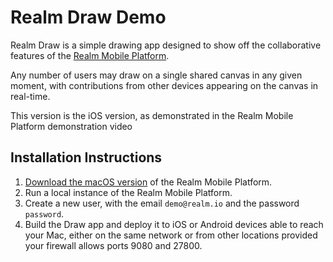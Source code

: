 # Realm Draw Demo

Realm Draw is a simple drawing app designed to show off the collaborative features of the [Realm Mobile Platform](https://realm.io/news/introducing-realm-mobile-platform/).

Any number of users may draw on a single shared canvas in any given moment, with contributions from other devices appearing on the canvas in real-time.

This version is the iOS version, as demonstrated in the Realm Mobile Platform demonstration video

## Installation Instructions

1. [Download the macOS version](https://realm.io/docs/realm-mobile-platform/get-started/) of the Realm Mobile Platform.
2. Run a local instance of the Realm Mobile Platform.
3. Create a new user, with the email `demo@realm.io` and the password `password`.
4. Build the Draw app and deploy it to iOS or Android devices able to reach your Mac, either on the same network or from other locations provided your firewall allows ports 9080 and 27800.